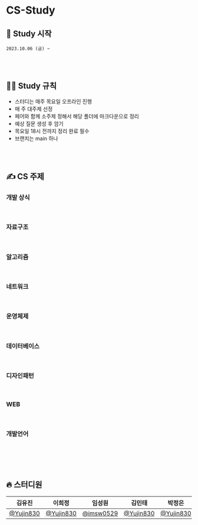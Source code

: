 # CS-Study

## 🎈 Study 시작

    2023.10.06 (금) ~

<br><br>

## 🧑‍💻 Study 규칙

- 스터디는 매주 목요일 오프라인 진행
- 매 주 대주제 선정
- 페어와 함께 소주제 정해서 해당 폴더에 마크다운으로 정리
- 예상 질문 생성 후 암기
- 목요일 18시 전까지 정리 완료 필수
- 브랜치는 main 하나

<br><br>

## ✍️ CS 주제


### 개발 상식

<br>

### 자료구조

<br>

### 알고리즘

<br>

### 네트워크

<br>

### 운영체제

<br>

### 데이터베이스

<br>

### 디자인패턴

<br>

### WEB

<br>

### 개발언어

<br>

<br><br>

## 🔥 스터디원

| **김유진**                               | **이희정**                               | **임성원**                               | **김민태**                               | **박정은**                               | **권지훈**                               |
| ---------------------------------------- | ---------------------------------------- | ---------------------------------------- | ---------------------------------------- | ---------------------------------------- | ---------------------------------------- |
| [@Yujin830](https://github.com/Yujin830) | [@Yujin830](https://github.com/Yujin830) | [@imsw0529](https://github.com/imsw0529) | [@Yujin830](https://github.com/Yujin830) | [@Yujin830](https://github.com/Yujin830) | [@Yujin830](https://github.com/Yujin830) |
